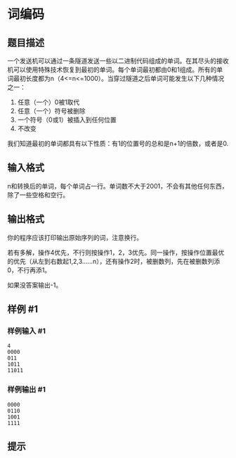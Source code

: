 # 词编码

## 题目描述

一个发送机可以通过一条隧道发送一些以二进制代码组成的单词。在其尽头的接收机可以使用特殊技术恢复到最初的单词。每个单词最初都由0和1组成。所有的单词最初长度都为n（4<=n<=1000）。当穿过隧道之后单词可能发生以下几种情况之一：

1. 任意（一个）0被1取代
2. 任意（一个）符号被删除
3. 一个符号（0或1）被插入到任何位置
4. 不改变

我们知道最初的单词都具有以下性质：有1的位置号的总和是n+1的倍数，或者是0.


## 输入格式

n和转换后的单词，每个单词占一行。单词数不大于2001，不会有其他任何东西，除了一些空格和空行。


## 输出格式

你的程序应该打印输出原始序列的词，注意换行。

若有多解，操作4优先，不行则按操作1，2，3优先。同一操作，按操作位置最优的优先（从左到右数起1,2,3……n），还有操作2时，被删数列，先在被删数列添0，不行再添1。

如果没答案输出-1。


## 样例 #1

### 样例输入 #1
```
4
0000
011
1011
11011
```

### 样例输出 #1

```
0000
0110
1001
1111
```

## 提示


